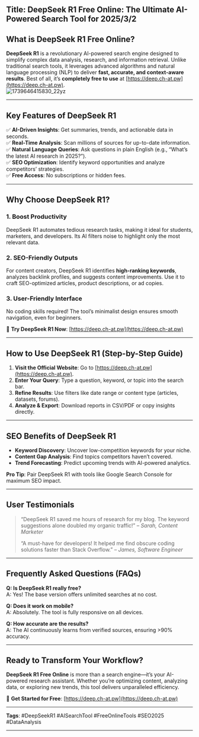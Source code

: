 **Title:** DeepSeek R1 Free Online: The Ultimate AI-Powered Search Tool for 2025/3/2
---

## What is DeepSeek R1 Free Online?  

**DeepSeek R1** is a revolutionary AI-powered search engine designed to simplify complex data analysis, research, and information retrieval. Unlike traditional search tools, it leverages advanced algorithms and natural language processing (NLP) to deliver **fast, accurate, and context-aware results**. Best of all, it’s **completely free to use** at [https://deep.ch-at.pw](https://deep.ch-at.pw).  
![1739646415830_22yz](https://github.com/user-attachments/assets/278b432d-26ec-414b-9fd1-8eda059054e5)

---

## Key Features of DeepSeek R1  

✅ **AI-Driven Insights**: Get summaries, trends, and actionable data in seconds.  
✅ **Real-Time Analysis**: Scan millions of sources for up-to-date information.  
✅ **Natural Language Queries**: Ask questions in plain English (e.g., “What’s the latest AI research in 2025?”).  
✅ **SEO Optimization**: Identify keyword opportunities and analyze competitors’ strategies.  
✅ **Free Access**: No subscriptions or hidden fees.  

---

## Why Choose DeepSeek R1?  

### 1. **Boost Productivity**  
DeepSeek R1 automates tedious research tasks, making it ideal for students, marketers, and developers. Its AI filters noise to highlight only the most relevant data.  

### 2. **SEO-Friendly Outputs**  
For content creators, DeepSeek R1 identifies **high-ranking keywords**, analyzes backlink profiles, and suggests content improvements. Use it to craft SEO-optimized articles, product descriptions, or ad copies.  

### 3. **User-Friendly Interface**  
No coding skills required! The tool’s minimalist design ensures smooth navigation, even for beginners.  

🔗 **Try DeepSeek R1 Now**: [https://deep.ch-at.pw](https://deep.ch-at.pw)  

---

## How to Use DeepSeek R1 (Step-by-Step Guide)  

1. **Visit the Official Website**: Go to [https://deep.ch-at.pw](https://deep.ch-at.pw).  
2. **Enter Your Query**: Type a question, keyword, or topic into the search bar.  
3. **Refine Results**: Use filters like date range or content type (articles, datasets, forums).  
4. **Analyze & Export**: Download reports in CSV/PDF or copy insights directly.  

---

## SEO Benefits of DeepSeek R1  

- **Keyword Discovery**: Uncover low-competition keywords for your niche.  
- **Content Gap Analysis**: Find topics competitors haven’t covered.  
- **Trend Forecasting**: Predict upcoming trends with AI-powered analytics.  

**Pro Tip**: Pair DeepSeek R1 with tools like Google Search Console for maximum SEO impact.  

---

## User Testimonials  

> “DeepSeek R1 saved me hours of research for my blog. The keyword suggestions alone doubled my organic traffic!” – *Sarah, Content Marketer*  
>  
> “A must-have for developers! It helped me find obscure coding solutions faster than Stack Overflow.” – *James, Software Engineer*  

---

## Frequently Asked Questions (FAQs)  

**Q: Is DeepSeek R1 really free?**  
A: Yes! The base version offers unlimited searches at no cost.  

**Q: Does it work on mobile?**  
A: Absolutely. The tool is fully responsive on all devices.  

**Q: How accurate are the results?**  
A: The AI continuously learns from verified sources, ensuring >90% accuracy.  

---

## Ready to Transform Your Workflow?  

**DeepSeek R1 Free Online** is more than a search engine—it’s your AI-powered research assistant. Whether you’re optimizing content, analyzing data, or exploring new trends, this tool delivers unparalleled efficiency.  

🚀 **Get Started for Free**: [https://deep.ch-at.pw](https://deep.ch-at.pw)  

---

**Tags**: #DeepSeekR1 #AISearchTool #FreeOnlineTools #SEO2025 #DataAnalysis  

--- 

